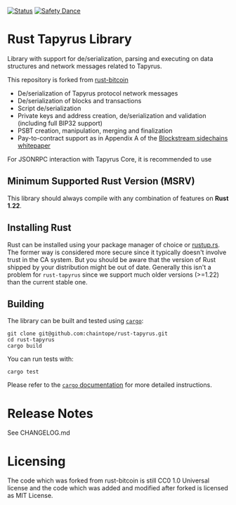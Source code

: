 [![Status](https://travis-ci.org/chaintope/rust-tapyrus.png?branch=master)](https://travis-ci.org/chaintope/rust-tapyrus)
[![Safety Dance](https://img.shields.io/badge/unsafe-forbidden-success.svg)](https://github.com/rust-secure-code/safety-dance/)

# Rust Tapyrus Library

Library with support for de/serialization, parsing and executing on data
structures and network messages related to Tapyrus.

This repository is forked from [rust-bitcoin](https://github.com/rust-bitcoin/rust-bitcoin)

* De/serialization of Tapyrus protocol network messages
* De/serialization of blocks and transactions
* Script de/serialization
* Private keys and address creation, de/serialization and validation (including full BIP32 support)
* PSBT creation, manipulation, merging and finalization
* Pay-to-contract support as in Appendix A of the [Blockstream sidechains whitepaper](https://www.blockstream.com/sidechains.pdf)

For JSONRPC interaction with Tapyrus Core, it is recommended to use

## Minimum Supported Rust Version (MSRV)
This library should always compile with any combination of features on **Rust 1.22**.

## Installing Rust
Rust can be installed using your package manager of choice or
[rustup.rs](https://rustup.rs). The former way is considered more secure since
it typically doesn't involve trust in the CA system. But you should be aware
that the version of Rust shipped by your distribution might be out of date.
Generally this isn't a problem for `rust-tapyrus` since we support much older
versions (>=1.22) than the current stable one.

## Building
The library can be built and tested using [`cargo`](https://github.com/rust-lang/cargo/):

```
git clone git@github.com:chaintope/rust-tapyrus.git
cd rust-tapyrus
cargo build
```

You can run tests with:

```
cargo test
```

Please refer to the [`cargo` documentation](https://doc.rust-lang.org/stable/cargo/) for more detailed instructions. 

# Release Notes

See CHANGELOG.md


# Licensing

The code which was forked from rust-bitcoin is still CC0 1.0 Universal license and the code 
which was added and modified after forked is licensed as MIT License.
